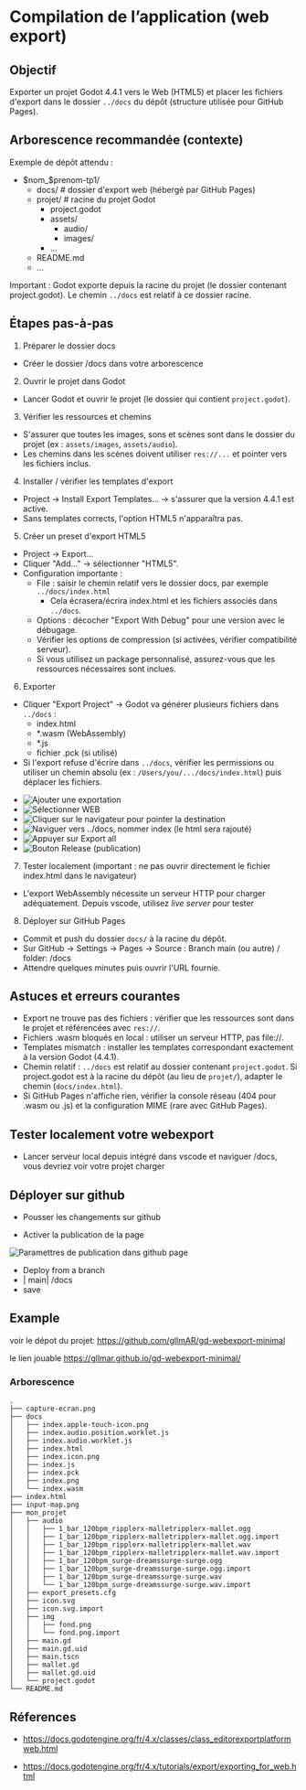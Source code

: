 # Compilation de l’application (web export)

## Objectif
Exporter un projet Godot 4.4.1 vers le Web (HTML5) et placer les fichiers d'export dans le dossier `../docs` du dépôt (structure utilisée pour GitHub Pages).

## Arborescence recommandée (contexte)
Exemple de dépôt attendu :
- $nom_$prenom-tp1/
    - docs/               # dossier d'export web (hébergé par GitHub Pages)
    - projet/             # racine du projet Godot
        - project.godot
        - assets/
            - audio/
            - images/
        - ...
    - README.md
    - ...

Important : Godot exporte depuis la racine du projet (le dossier contenant project.godot). Le chemin `../docs` est relatif à ce dossier racine.



## Étapes pas-à-pas

1) Préparer le dossier docs
- Créer le dossier /docs dans votre arborescence 

2) Ouvrir le projet dans Godot
- Lancer Godot et ouvrir le projet (le dossier qui contient `project.godot`).

3) Vérifier les ressources et chemins
- S'assurer que toutes les images, sons et scènes sont dans le dossier du projet (ex : `assets/images`, `assets/audio`).
- Les chemins dans les scènes doivent utiliser `res://...` et pointer vers les fichiers inclus.

4) Installer / vérifier les templates d'export
- Project → Install Export Templates… → s'assurer que la version 4.4.1 est active.
- Sans templates corrects, l'option HTML5 n'apparaîtra pas.

5) Créer un preset d'export HTML5
- Project → Export…
- Cliquer "Add…" → sélectionner "HTML5".
- Configuration importante :
  - File : saisir le chemin relatif vers le dossier docs, par exemple `../docs/index.html`
    - Cela écrasera/écrira index.html et les fichiers associés dans `../docs`.
  - Options : décocher "Export With Debug" pour une version avec le débugage.
  - Vérifier les options de compression (si activées, vérifier compatibilité serveur).
  - Si vous utilisez un package personnalisé, assurez-vous que les ressources nécessaires sont inclues.



6) Exporter
- Cliquer "Export Project" → Godot va générer plusieurs fichiers dans `../docs` :
  - index.html
  - *.wasm (WebAssembly)
  - *.js
  - fichier .pck (si utilisé)
- Si l'export refuse d'écrire dans `../docs`, vérifier les permissions ou utiliser un chemin absolu (ex : `/Users/you/.../docs/index.html`) puis déplacer les fichiers.

* ![Ajouter une exportation](image-1.png)
* ![Sélectionner WEB ](image-2.png)
* ![Cliquer sur le navigateur pour pointer la destination](image-3.png)
* ![Naviguer vers ../docs, nommer index (le html sera rajouté)  ](image-4.png)
* ![Appuyer sur Export all](image-5.png)
* ![Bouton Release (publication)](image-6.png)

7) Tester localement (important : ne pas ouvrir directement le fichier index.html dans le navigateur)
- L'export WebAssembly nécessite un serveur HTTP pour charger adéquatement. Depuis vscode, utilisez *live server* pour tester

8) Déployer sur GitHub Pages
- Commit et push du dossier `docs/` à la racine du dépôt.
- Sur GitHub → Settings → Pages → Source : Branch main (ou autre) / folder: /docs
- Attendre quelques minutes puis ouvrir l'URL fournie.

## Astuces et erreurs courantes
- Export ne trouve pas des fichiers : vérifier que les ressources sont dans le projet et référencées avec `res://`.
- Fichiers .wasm bloqués en local : utiliser un serveur HTTP, pas file://.
- Templates mismatch : installer les templates correspondant exactement à la version Godot (4.4.1).
- Chemin relatif : `../docs` est relatif au dossier contenant `project.godot`. Si project.godot est à la racine du dépôt (au lieu de `projet/`), adapter le chemin (`docs/index.html`).
- Si GitHub Pages n'affiche rien, vérifier la console réseau (404 pour .wasm ou .js) et la configuration MIME (rare avec GitHub Pages).

## Tester localement votre webexport
- Lancer serveur local depuis intégré dans vscode et naviguer /docs, vous devriez voir votre projet charger

## Déployer sur github

- Pousser les changements sur github

- Activer la publication de la page

 ![Paramettres de publication dans github page](image-7.png)

- Deploy from a branch
- | main| /docs 
- save
 



## Example 

voir le dépot du projet: 
https://github.com/gllmAR/gd-webexport-minimal


le lien jouable 
https://gllmar.github.io/gd-webexport-minimal/


### Arborescence

```
.
├── capture-ecran.png
├── docs
│   ├── index.apple-touch-icon.png
│   ├── index.audio.position.worklet.js
│   ├── index.audio.worklet.js
│   ├── index.html
│   ├── index.icon.png
│   ├── index.js
│   ├── index.pck
│   ├── index.png
│   └── index.wasm
├── index.html
├── input-map.png
├── mon_projet
│   ├── audio
│   │   ├── 1_bar_120bpm_ripplerx-malletripplerx-mallet.ogg
│   │   ├── 1_bar_120bpm_ripplerx-malletripplerx-mallet.ogg.import
│   │   ├── 1_bar_120bpm_ripplerx-malletripplerx-mallet.wav
│   │   ├── 1_bar_120bpm_ripplerx-malletripplerx-mallet.wav.import
│   │   ├── 1_bar_120bpm_surge-dreamssurge-surge.ogg
│   │   ├── 1_bar_120bpm_surge-dreamssurge-surge.ogg.import
│   │   ├── 1_bar_120bpm_surge-dreamssurge-surge.wav
│   │   └── 1_bar_120bpm_surge-dreamssurge-surge.wav.import
│   ├── export_presets.cfg
│   ├── icon.svg
│   ├── icon.svg.import
│   ├── img
│   │   ├── fond.png
│   │   └── fond.png.import
│   ├── main.gd
│   ├── main.gd.uid
│   ├── main.tscn
│   ├── mallet.gd
│   ├── mallet.gd.uid
│   └── project.godot
└── README.md

```

## Réferences

* https://docs.godotengine.org/fr/4.x/classes/class_editorexportplatformweb.html

* https://docs.godotengine.org/fr/4.x/tutorials/export/exporting_for_web.html